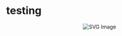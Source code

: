 # testing
<p align="center">
<img src="https://github-ip-peek-production.up.railway.app/testSVGWithInfo" alt="SVG Image">
</p>
